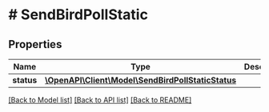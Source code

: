 # # SendBirdPollStatic

## Properties

Name | Type | Description | Notes
------------ | ------------- | ------------- | -------------
**status** | [**\OpenAPI\Client\Model\SendBirdPollStaticStatus**](SendBirdPollStaticStatus.md) |  | [optional]

[[Back to Model list]](../../README.md#models) [[Back to API list]](../../README.md#endpoints) [[Back to README]](../../README.md)
